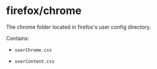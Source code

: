 
# firefox/chrome

The chrome folder located in firefox's user config directory.

Contains:

- `userChrome.css`

- `userContent.css`
